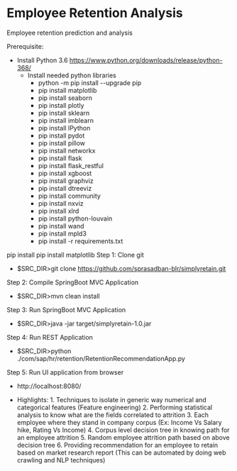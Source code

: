 # Employee Retention Analysis
Employee retention prediction and analysis

Prerequisite:
  * Install Python 3.6 https://www.python.org/downloads/release/python-368/ 
	* Install needed python libraries
		- python -m pip install --upgrade pip
		- pip install matplotlib
		- pip install seaborn
		- pip install plotly
		- pip install sklearn
		- pip install imblearn
		- pip install IPython
		- pip install pydot
		- pip install pillow
		- pip install networkx
		- pip install flask
		- pip install flask_restful
		- pip install xgboost
		- pip install graphviz
		- pip install dtreeviz
		- pip install community
		- pip install nxviz
		- pip install xlrd
		- pip install python-louvain
		- pip install wand
		- pip install mpld3
		- pip install -r requirements.txt
		
pip install pip install matplotlib
Step 1: Clone git
  * $SRC_DIR>git clone https://github.com/sprasadban-blr/simplyretain.git

Step 2: Compile SpringBoot MVC Application 
  * $SRC_DIR>mvn clean install

Step 3: Run SpringBoot MVC Application
  * $SRC_DIR>java -jar target/simplyretain-1.0.jar

Step 4: Run REST Application
  * $SRC_DIR>python ./com/sap/hr/retention/RetentionRecommendationApp.py

Step 5: Run UI application from browser
  * http://localhost:8080/

* Highlights:
	  1. Techniques to isolate in generic way numerical and categorical features (Feature engineering)
	  2. Performing statistical analysis to know what are the fields correlated to attrition
	  3. Each employee where they stand in company corpus (Ex: Income Vs Salary hike, Rating Vs Income)
	  4. Corpus level decision tree in knowing path for an employee attrition
	  5. Random employee attrition path based on above decision tree
	  6. Providing recommendation for an employee to retain based on market research report (This can be automated by doing web crawling and   NLP techniques)
